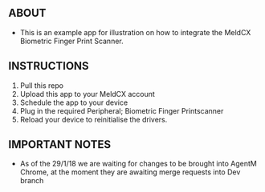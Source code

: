 ## ABOUT

- This is an example app for illustration on how to integrate the MeldCX Biometric Finger Print Scanner. 

## INSTRUCTIONS

1. Pull this repo
2. Upload this app to your MeldCX account
3. Schedule the app to your device
4. Plug in the required Peripheral; Biometric Finger Printscanner 
5. Reload your device to reinitialise the drivers.

## IMPORTANT NOTES

- As of the 29/1/18 we are waiting for changes to be brought into AgentM Chrome, at the moment they are awaiting merge requests into Dev branch